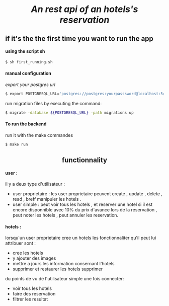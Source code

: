 <h1 align="center"> <i>An rest api of an hotels's reservation </i></h1>

## if it's the the first time you want to run the app

#### using the script sh

```bash
$ sh first_running.sh
```

#### manual configuration

<i> export your postgres url </i>

```bash
$ export POSTGRESQL_URL='postgres://postgres:yourpasssword@localhost:5432/the_name_of_the_db?sslmode=disable'
```

<p>  run migration files by executing the command: </p>

```bash
$ migrate -database ${POSTGRESQL_URL} -path migrations up
```

#### To run the backend

<p> run it with the make commandes </p>

```bash
$ make run
```

<h2 align="center"> functionnality </h2>

#### user :

il y a deux type d'utilisateur :

- user proprietaire : les user proprietaire peuvent create , update , delete , read , breff manipuler les hotels .
- user simple : peut voir tous les hotels , et reserver une hotel si il est encore disponnible avec 10% du prix d'avance lors de la reservation , peut noter les hotels , peut annuler les reservation.

#### hotels :

lorsqu'un user proprietaire cree un hotels les fonctionnaliter qu'il peut lui attribuer sont :

- cree les hotels
- y ajouter des images
- mettre a jours les information consernant l'hotels
- supprimer et restaurer les hotels supprimer

du points de vu de l'utilisateur simple une fois connecter:

- voir tous les hotels
- faire des reservation
- filtrer les resultat
